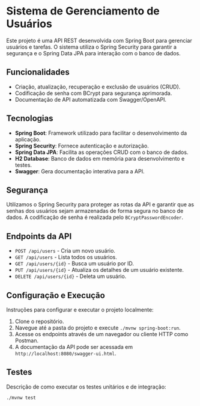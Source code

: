 # Sistema de Gerenciamento de Usuários

Este projeto é uma API REST desenvolvida com Spring Boot para gerenciar usuários e tarefas. O sistema utiliza o Spring Security para garantir a segurança e o Spring Data JPA para interação com o banco de dados.

## Funcionalidades

- Criação, atualização, recuperação e exclusão de usuários (CRUD).
- Codificação de senha com BCrypt para segurança aprimorada.
- Documentação de API automatizada com Swagger/OpenAPI.

## Tecnologias

- **Spring Boot**: Framework utilizado para facilitar o desenvolvimento da aplicação.
- **Spring Security**: Fornece autenticação e autorização.
- **Spring Data JPA**: Facilita as operações CRUD com o banco de dados.
- **H2 Database**: Banco de dados em memória para desenvolvimento e testes.
- **Swagger**: Gera documentação interativa para a API.

## Segurança

Utilizamos o Spring Security para proteger as rotas da API e garantir que as senhas dos usuários sejam armazenadas de forma segura no banco de dados. A codificação de senha é realizada pelo `BCryptPasswordEncoder`.

## Endpoints da API

- `POST /api/users` - Cria um novo usuário.
- `GET /api/users` - Lista todos os usuários.
- `GET /api/users/{id}` - Busca um usuário por ID.
- `PUT /api/users/{id}` - Atualiza os detalhes de um usuário existente.
- `DELETE /api/users/{id}` - Deleta um usuário.

## Configuração e Execução

Instruções para configurar e executar o projeto localmente:

1. Clone o repositório.
2. Navegue até a pasta do projeto e execute `./mvnw spring-boot:run`.
3. Acesse os endpoints através de um navegador ou cliente HTTP como Postman.
4. A documentação da API pode ser acessada em `http://localhost:8080/swagger-ui.html`.

## Testes

Descrição de como executar os testes unitários e de integração:

```shell
./mvnw test
